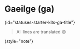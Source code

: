 # Gaeilge (ga)
{id="statuses-starter-kits-ga-title"}


> All lines are translated 😊
>
{style="note"}
